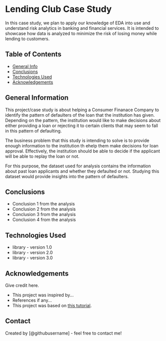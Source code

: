 # Lending Club Case Study
In this case study, we plan to apply our knowledge of EDA into use and understand risk analytics in banking and financial services.
It is intended to showcase how data is analyzed to minimize the risk of losing money while lending to customers.


## Table of Contents
* [General Info](#general-information)
* [Conclusions](#conclusions)
* [Technologies Used](#technologies-used)
* [Acknowledgements](#acknowledgements)

<!-- You can include any other section that is pertinent to your problem -->

## General Information
This project/case study is about helping a Consumer Finanace Company to identify the pattern of defaulters of the loan that the institution has given.
Depending on the pattern, the institution would like to make decisions about either providing a loan or rejecting it to certain clients that may seem to 
fall in this pattern of defaulting.

The business problem that this study is intending to solve is to provide enough information to the institution th ehelp them make decisions for loan approval.
Effectively, the institution should be able to decide if the applicant will be able to replay the loan or not. 

For this purpose, the dataset used for analysis contains the information about past loan applicants and whether they defaulted or not. Studying this dataset would provide insights into the pattern of defaulters.

<!-- You don't have to answer all the questions - just the ones relevant to your project. -->

## Conclusions
- Conclusion 1 from the analysis
- Conclusion 2 from the analysis
- Conclusion 3 from the analysis
- Conclusion 4 from the analysis

<!-- You don't have to answer all the questions - just the ones relevant to your project. -->


## Technologies Used
- library - version 1.0
- library - version 2.0
- library - version 3.0

<!-- As the libraries versions keep on changing, it is recommended to mention the version of library used in this project -->

## Acknowledgements
Give credit here.
- This project was inspired by...
- References if any...
- This project was based on [this tutorial](https://www.example.com).


## Contact
Created by [@githubusername] - feel free to contact me!


<!-- Optional -->
<!-- ## License -->
<!-- This project is open source and available under the [... License](). -->

<!-- You don't have to include all sections - just the one's relevant to your project -->
